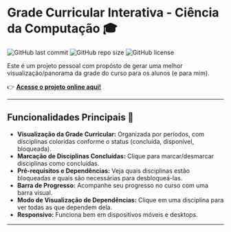 # Grade Curricular Interativa - Ciência da Computação 🎓

![GitHub last commit](https://img.shields.io/github/last-commit/seu-usuario/seu-repositorio)
![GitHub repo size](https://img.shields.io/github/repo-size/seu-usuario/seu-repositorio)
![GitHub license](https://img.shields.io/github/license/seu-usuario/seu-repositorio)

Este é um projeto pessoal com propósto de gerar uma melhor visualização/panorama da grade do curso para os alunos (e para mim).


👉 **[Acesse o projeto online aqui!](#)** 

---

## Funcionalidades Principais 🚀

- **Visualização da Grade Curricular:** Organizada por períodos, com disciplinas coloridas conforme o status (concluída, disponível, bloqueada).
- **Marcação de Disciplinas Concluídas:** Clique para marcar/desmarcar disciplinas como concluídas.
- **Pré-requisitos e Dependências:** Veja quais disciplinas estão bloqueadas e quais são necessárias para desbloqueá-las.
- **Barra de Progresso:** Acompanhe seu progresso no curso com uma barra visual.
- **Modo de Visualização de Dependências:** Clique em uma disciplina para ver todas as que dependem dela.
- **Responsivo:** Funciona bem em dispositivos móveis e desktops.

---
